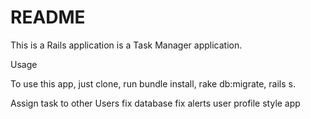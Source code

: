 # README

This is a Rails application is a Task Manager application.

Usage

To use this app, just clone, run bundle install, rake db:migrate, rails s.


Assign task to other Users
fix database
fix alerts
user profile
style app
